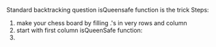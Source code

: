 Standard backtracking question
isQueensafe function is the trick
Steps:
1.  make your chess board by filling .'s in very rows and column
2.  start with first column
isQueenSafe function:
1.
